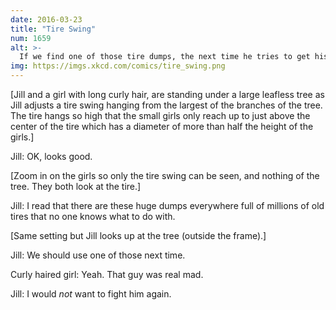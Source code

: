 ```yaml
---
date: 2016-03-23
title: "Tire Swing"
num: 1659
alt: >-
  If we find one of those tire dumps, the next time he tries to get his truck back we can just retreat and let him have it.
img: https://imgs.xkcd.com/comics/tire_swing.png
---
```

[Jill and a girl with long curly hair, are standing under a large leafless tree as Jill adjusts a tire swing hanging from the largest of the branches of the tree. The tire hangs so high that the small girls only reach up to just above the center of the tire which has a diameter of more than half the height of the girls.]

Jill: OK, looks good.

[Zoom in on the girls so only the tire swing can be seen, and nothing of the tree. They both look at the tire.]

Jill: I read that there are these huge dumps everywhere full of millions of old tires that no one knows what to do with.

[Same setting but Jill looks up at the tree (outside the frame).]

Jill: We should use one of those next time.

Curly haired girl: Yeah. That guy was real mad.

Jill: I would *not* want to fight him again.